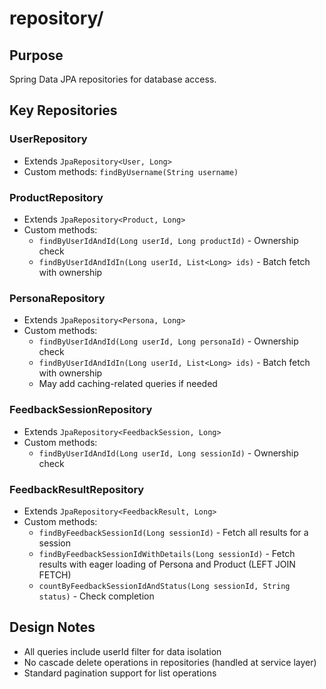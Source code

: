 # repository/

## Purpose
Spring Data JPA repositories for database access.

## Key Repositories

### UserRepository
- Extends `JpaRepository<User, Long>`
- Custom methods: `findByUsername(String username)`

### ProductRepository
- Extends `JpaRepository<Product, Long>`
- Custom methods:
  - `findByUserIdAndId(Long userId, Long productId)` - Ownership check
  - `findByUserIdAndIdIn(Long userId, List<Long> ids)` - Batch fetch with ownership

### PersonaRepository
- Extends `JpaRepository<Persona, Long>`
- Custom methods:
  - `findByUserIdAndId(Long userId, Long personaId)` - Ownership check
  - `findByUserIdAndIdIn(Long userId, List<Long> ids)` - Batch fetch with ownership
  - May add caching-related queries if needed

### FeedbackSessionRepository
- Extends `JpaRepository<FeedbackSession, Long>`
- Custom methods:
  - `findByUserIdAndId(Long userId, Long sessionId)` - Ownership check

### FeedbackResultRepository
- Extends `JpaRepository<FeedbackResult, Long>`
- Custom methods:
  - `findByFeedbackSessionId(Long sessionId)` - Fetch all results for a session
  - `findByFeedbackSessionIdWithDetails(Long sessionId)` - Fetch results with eager loading of Persona and Product (LEFT JOIN FETCH)
  - `countByFeedbackSessionIdAndStatus(Long sessionId, String status)` - Check completion

## Design Notes
- All queries include userId filter for data isolation
- No cascade delete operations in repositories (handled at service layer)
- Standard pagination support for list operations
